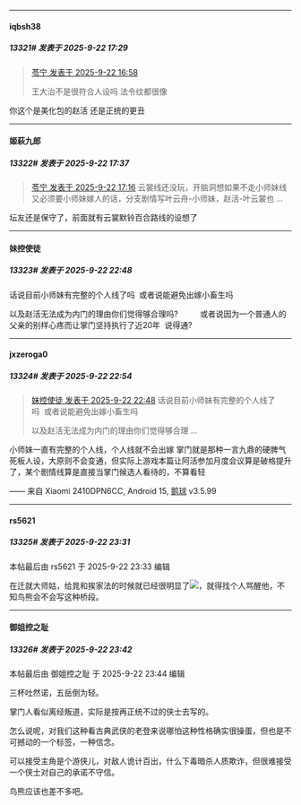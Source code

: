 ﻿
*****

####  iqbsh38  
##### 13321#       发表于 2025-9-22 17:29

<blockquote><a href="httphttps://stage1st.com/2b/forum.php?mod=redirect&amp;goto=findpost&amp;pid=68471378&amp;ptid=2181530" target="_blank">苓宁 发表于 2025-9-22 16:58</a>

王大治不是很符合人设吗 法令纹都很像</blockquote>
你这个是美化包的赵活 还是正统的更丑


*****

####  姬萩九郎  
##### 13322#       发表于 2025-9-22 17:37

<blockquote><a href="httphttps://stage1st.com/2b/forum.php?mod=redirect&amp;goto=findpost&amp;pid=68471468&amp;ptid=2181530" target="_blank">苓宁 发表于 2025-9-22 17:16</a>
云裳线还没玩，开脑洞想如果不走小师妹线又必须要小师妹嫁人的话，分支剧情写叶云舟-小师妹，赵活-叶云裳也 ...</blockquote>
坛友还是保守了，前面就有云裳默铃百合路线的设想了


*****

####  妹控使徒  
##### 13323#       发表于 2025-9-22 22:48

话说目前小师妹有完整的个人线了吗  或者说能避免出嫁小畜生吗

以及赵活无法成为内门的理由你们觉得够合理吗?          或者说因为一个普通人的父亲的别样心疼而让掌门坚持执行了近20年  说得通?


*****

####  jxzeroga0  
##### 13324#       发表于 2025-9-22 22:54

<blockquote><a href="httphttps://stage1st.com/2b/forum.php?mod=redirect&amp;goto=findpost&amp;pid=68472934&amp;ptid=2181530" target="_blank">妹控使徒 发表于 2025-9-22 22:48</a>
话说目前小师妹有完整的个人线了吗  或者说能避免出嫁小畜生吗

以及赵活无法成为内门的理由你们觉得够合理 ...</blockquote>
小师妹一直有完整的个人线，个人线就不会出嫁
掌门就是那种一言九鼎的硬脾气死板人设，大原则不会变通，但实际上游戏本篇让阿活参加月度会议算是破格提升了，某个剧情线算是直接当掌门候选人看待的，不算看轻

—— 来自 Xiaomi 2410DPN6CC, Android 15, [鹅球](https://www.pgyer.com/GcUxKd4w) v3.5.99


*****

####  rs5621  
##### 13325#       发表于 2025-9-22 23:31

 本帖最后由 rs5621 于 2025-9-22 23:33 编辑 

在迁就大师姑，给晁和挨家法的时候就已经很明显了<img src="https://static.stage1st.com/image/smiley/face2017/067.png" referrerpolicy="no-referrer">，就得找个人骂醒他，不知鸟熊会不会写这种桥段。


*****

####  御姐控之耻  
##### 13326#       发表于 2025-9-22 23:42

 本帖最后由 御姐控之耻 于 2025-9-22 23:44 编辑 

三杯吐然诺，五岳倒为轻。

掌门人看似离经叛道，实际是按再正统不过的侠士去写的。

怎么说呢，对我们这种看古典武侠的老登来说哪怕这种性格确实很操蛋，但也是不可撼动的一个标签，一种信念。

可以接受主角是个游侠儿，对敌人诡计百出，什么下毒暗杀人质欺诈，但很难接受一个侠士对自己的承诺不守信。

鸟熊应该也差不多吧。

